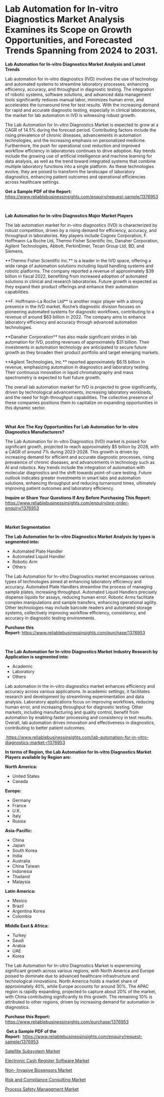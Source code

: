 <p><h1>Lab Automation for In-vitro Diagnostics Market Analysis Examines its Scope on Growth Opportunities, and Forecasted Trends Spanning from 2024 to 2031.</h1></p><p><strong>Lab Automation for In-vitro Diagnostics Market Analysis and Latest Trends</strong></p>
<p><p>Lab automation for in-vitro diagnostics (IVD) involves the use of technology and automated systems to streamline laboratory processes, enhancing efficiency, accuracy, and throughput in diagnostic testing. The integration of robotic systems, software solutions, and advanced data management tools significantly reduces manual labor, minimizes human error, and accelerates the turnaround time for test results. With the increasing demand for rapid and accurate diagnostic testing, especially in clinical laboratories, the market for lab automation in IVD is witnessing robust growth.</p><p>The Lab Automation for In-vitro Diagnostics Market is expected to grow at a CAGR of 14.5% during the forecast period. Contributing factors include the rising prevalence of chronic diseases, advancements in automation technologies, and the increasing emphasis on personalized medicine. Furthermore, the push for operational cost reduction and improved workflow efficiency in laboratories continues to drive adoption. Key trends include the growing use of artificial intelligence and machine learning for data analysis, as well as the trend toward integrated systems that combine multiple laboratory functions into a single platform. As these technologies evolve, they are poised to transform the landscape of laboratory diagnostics, enhancing patient outcomes and operational efficiencies across healthcare settings.</p></p>
<p><strong>Get a Sample PDF of the Report:&nbsp;</strong> <a href="https://www.reliablebusinessinsights.com/enquiry/request-sample/1376953?utm_campaign=1470&utm_medium=2&utm_source=Github&utm_content=ia&utm_term=23102024&utm_id=lab-automation-for-in-vitro-diagnostics">https://www.reliablebusinessinsights.com/enquiry/request-sample/1376953</a></p>
<p>&nbsp;</p>
<p><strong>Lab Automation for In-vitro Diagnostics Major Market Players</strong></p>
<p><p>The lab automation market for in-vitro diagnostics (IVD) is characterized by robust competition, driven by a rising demand for efficiency, accuracy, and throughput in laboratories. Key players include Cognex Corporation, F. Hoffmann-La Roche Ltd, Thermo Fisher Scientific Inc, Danaher Corporation, Agilent Technologies, Abbott, PerkinElmer, Tecan Group Ltd, BD, and Siemens.</p><p>**Thermo Fisher Scientific Inc.** is a leader in the IVD space, offering a wide range of automation solutions including liquid handling systems and robotic platforms. The company reported a revenue of approximately $39 billion in fiscal 2022, benefiting from increased adoption of automated solutions in clinical and research laboratories. Future growth is expected as they expand their product offerings and enhance their automation capabilities.</p><p>**F. Hoffmann-La Roche Ltd** is another major player with a strong presence in the IVD market. Roche’s diagnostic division focuses on pioneering automated systems for diagnostic workflows, contributing to a revenue of around $63 billion in 2022. The company aims to enhance laboratory efficiency and accuracy through advanced automation technologies.</p><p>**Danaher Corporation** has also made significant strides in lab automation for IVD, posting revenues of approximately $31 billion. Their investments in automation technology are anticipated to secure future growth as they broaden their product portfolio and target emerging markets.</p><p>**Agilent Technologies, Inc.** reported approximately $6.15 billion in revenue, emphasizing automation in diagnostics and laboratory testing. Their continuous innovation in liquid chromatography and mass spectrometry is expected to fuel future growth.</p><p>The overall lab automation market for IVD is projected to grow significantly, driven by technological advancements, increasing laboratory workloads, and the need for high-throughput capabilities. The collective presence of these companies positions them to capitalize on expanding opportunities in this dynamic sector.</p></p>
<p>&nbsp;</p>
<p><strong>What Are The Key Opportunities For Lab Automation for In-vitro Diagnostics Manufacturers?</strong></p>
<p><p>The Lab Automation for In-vitro Diagnostics (IVD) market is poised for significant growth, projected to reach approximately $5 billion by 2028, with a CAGR of around 7% during 2023-2028. This growth is driven by increasing demand for efficient and accurate diagnostic processes, rising prevalence of chronic diseases, and advancements in technology such as AI and robotics. Key trends include the integration of automation with molecular diagnostics and the shift towards point-of-care testing. Future outlook indicates greater investments in smart labs and automation solutions, enhancing throughput and reducing turnaround times, ultimately improving patient outcomes and laboratory efficiency.</p></p>
<p><strong>Inquire or Share Your Questions If Any Before Purchasing This Report:</strong> <a href="https://www.reliablebusinessinsights.com/enquiry/pre-order-enquiry/1376953?utm_campaign=1470&utm_medium=2&utm_source=Github&utm_content=ia&utm_term=23102024&utm_id=lab-automation-for-in-vitro-diagnostics">https://www.reliablebusinessinsights.com/enquiry/pre-order-enquiry/1376953</a></p>
<p>&nbsp;</p>
<p><strong>Market Segmentation</strong></p>
<p><strong>The Lab Automation for In-vitro Diagnostics Market Analysis by types is segmented into:</strong></p>
<p><ul><li>Automated Plate Handler</li><li>Automated Liquid Handler</li><li>Robotic Arm</li><li>Others</li></ul></p>
<p><p>The Lab Automation for In-vitro Diagnostics market encompasses various types of technologies aimed at enhancing laboratory efficiency and accuracy. Automated Plate Handlers streamline the process of managing sample plates, increasing throughput. Automated Liquid Handlers precisely dispense liquids for assays, reducing human error. Robotic Arms facilitate complex manipulations and sample transfers, enhancing operational agility. Other technologies may include barcode readers and automated storage systems, collectively improving workflow efficiency, consistency, and accuracy in diagnostic testing environments.</p></p>
<p><strong>Purchase this Report:&nbsp;</strong><a href="https://www.reliablebusinessinsights.com/purchase/1376953?utm_campaign=1470&utm_medium=2&utm_source=Github&utm_content=ia&utm_term=23102024&utm_id=lab-automation-for-in-vitro-diagnostics">https://www.reliablebusinessinsights.com/purchase/1376953</a></p>
<p>&nbsp;</p>
<p><strong>The Lab Automation for In-vitro Diagnostics Market Industry Research by Application is segmented into:</strong></p>
<p><ul><li>Academic</li><li>Laboratory</li><li>Others</li></ul></p>
<p><p>Lab automation in the in-vitro diagnostics market enhances efficiency and accuracy across various applications. In academic settings, it facilitates research and development by streamlining experimentation and data analysis. Laboratory applications focus on improving workflows, reducing human error, and increasing throughput for diagnostic testing. Other markets, including manufacturing and quality control, benefit from automation by enabling faster processing and consistency in test results. Overall, lab automation drives innovation and effectiveness in diagnostics, contributing to better patient outcomes.</p></p>
<p><a href="https://www.reliablebusinessinsights.com/lab-automation-for-in-vitro-diagnostics-market-r1376953?utm_campaign=1470&utm_medium=2&utm_source=Github&utm_content=ia&utm_term=23102024&utm_id=lab-automation-for-in-vitro-diagnostics">&nbsp;https://www.reliablebusinessinsights.com/lab-automation-for-in-vitro-diagnostics-market-r1376953</a></p>
<p><strong>In terms of Region, the Lab Automation for In-vitro Diagnostics Market Players available by Region are:</strong></p>
<p>
    <p> <strong> North America: </strong>
        <ul>
            <li>United States</li>
            <li>Canada</li>
        </ul>
        </p> 
    <p> <strong> Europe: </strong>
        <ul>
            <li>Germany</li>
            <li>France</li>
            <li>U.K.</li>
            <li>Italy</li>
            <li>Russia</li>
        </ul>
        </p> 
    <p> <strong> Asia-Pacific: </strong>
        <ul>
            <li>China</li>
            <li>Japan</li>
            <li>South Korea</li>
            <li>India</li>
            <li>Australia</li>
            <li>China Taiwan</li>
            <li>Indonesia</li>
            <li>Thailand</li>
            <li>Malaysia</li>
        </ul>
        </p> 
    <p> <strong> Latin America: </strong>
        <ul>
            <li>Mexico</li>
            <li>Brazil</li>
            <li>Argentina Korea</li>
            <li>Colombia</li>
        </ul>
        </p> 
    <p> <strong> Middle East & Africa: </strong>
        <ul>
            <li>Turkey</li>
            <li>Saudi</li>
            <li>Arabia</li>
            <li>UAE</li>
            <li>Korea</li>
        </ul>
    </p>
    </p>
<p><p>The Lab Automation for In-vitro Diagnostics Market is experiencing significant growth across various regions, with North America and Europe poised to dominate due to advanced healthcare infrastructure and technological innovations. North America holds a market share of approximately 40%, while Europe accounts for around 30%. The APAC region is rapidly expanding, projected to capture about 20% of the market, with China contributing significantly to this growth. The remaining 10% is attributed to other regions, driven by increasing demand for automation in diagnostics.</p></p>
<p><strong>Purchase this Report: </strong><a href="https://www.reliablebusinessinsights.com/purchase/1376953?utm_campaign=1470&utm_medium=2&utm_source=Github&utm_content=ia&utm_term=23102024&utm_id=lab-automation-for-in-vitro-diagnostics">https://www.reliablebusinessinsights.com/purchase/1376953</a></p>
<p>&nbsp;<strong>Get a Sample PDF of the Report:&nbsp;&nbsp;</strong><a href="https://www.reliablebusinessinsights.com/enquiry/request-sample/1376953?utm_campaign=1470&utm_medium=2&utm_source=Github&utm_content=ia&utm_term=23102024&utm_id=lab-automation-for-in-vitro-diagnostics">https://www.reliablebusinessinsights.com/enquiry/request-sample/1376953</a></p>
<p><strong></strong></p>
<p><p><a href="https://www.linkedin.com/pulse/satellite-subsystem-sector-surge-55-growth-roadmap-2031-tiwde?utm_campaign=1470&utm_medium=2&utm_source=Github&utm_content=ia&utm_term=23102024&utm_id=lab-automation-for-in-vitro-diagnostics">Satellite Subsystem Market</a></p><p><a href="https://www.linkedin.com/pulse/global-electronic-cash-register-software-market-focus-application-xe2be?utm_campaign=1470&utm_medium=2&utm_source=Github&utm_content=ia&utm_term=23102024&utm_id=lab-automation-for-in-vitro-diagnostics">Electronic Cash Register Software Market</a></p><p><a href="https://github.com/SamiaHussain82/Market-Research-Report-List-1/blob/main/non-invasive-biosensors-market.md?utm_campaign=1470&utm_medium=2&utm_source=Github&utm_content=ia&utm_term=23102024&utm_id=lab-automation-for-in-vitro-diagnostics">Non- Invasive Biosensors Market</a></p><p><a href="https://www.linkedin.com/pulse/booming-risk-compliance-consulting-market-sector-analysis-imbde?utm_campaign=1470&utm_medium=2&utm_source=Github&utm_content=ia&utm_term=23102024&utm_id=lab-automation-for-in-vitro-diagnostics">Risk and Compliance Consulting Market</a></p><p><a href="https://www.linkedin.com/pulse/process-safety-management-market-global-regional-analysis-jroke?utm_campaign=1470&utm_medium=2&utm_source=Github&utm_content=ia&utm_term=23102024&utm_id=lab-automation-for-in-vitro-diagnostics">Process Safety Management Market</a></p></p>